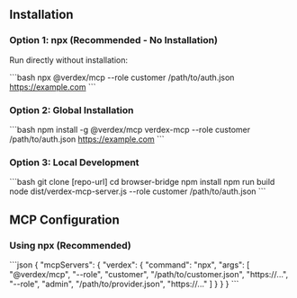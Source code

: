 ## Installation

### Option 1: npx (Recommended - No Installation)

Run directly without installation:

\`\`\`bash
npx @verdex/mcp --role customer /path/to/auth.json https://example.com
\`\`\`

### Option 2: Global Installation

\`\`\`bash
npm install -g @verdex/mcp
verdex-mcp --role customer /path/to/auth.json https://example.com
\`\`\`

### Option 3: Local Development

\`\`\`bash
git clone [repo-url]
cd browser-bridge
npm install
npm run build
node dist/verdex-mcp-server.js --role customer /path/to/auth.json
\`\`\`

## MCP Configuration

### Using npx (Recommended)

\`\`\`json
{
  "mcpServers": {
    "verdex": {
      "command": "npx",
      "args": [
        "@verdex/mcp",
        "--role", "customer", "/path/to/customer.json", "https://...",
        "--role", "admin", "/path/to/provider.json", "https://..."
      ]
    }
  }
}
\`\`\`